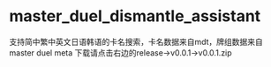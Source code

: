 # master_duel_dismantle_assistant
支持简中繁中英文日语韩语的卡名搜索，卡名数据来自mdt，牌组数据来自master duel meta
下载请点击右边的release->v0.0.1->v0.0.1.zip
